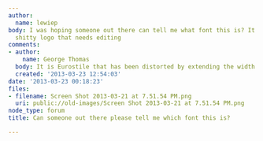 ```yaml
---
author:
  name: lewiep
body: I was hoping someone out there can tell me what font this is? It's on a friends
  shitty logo that needs editing
comments:
- author:
    name: George Thomas
  body: It is Eurostile that has been distorted by extending the width.
  created: '2013-03-23 12:54:03'
date: '2013-03-23 00:18:23'
files:
- filename: Screen Shot 2013-03-21 at 7.51.54 PM.png
  uri: public://old-images/Screen Shot 2013-03-21 at 7.51.54 PM.png
node_type: forum
title: Can someone out there please tell me which font this is?

---
```

